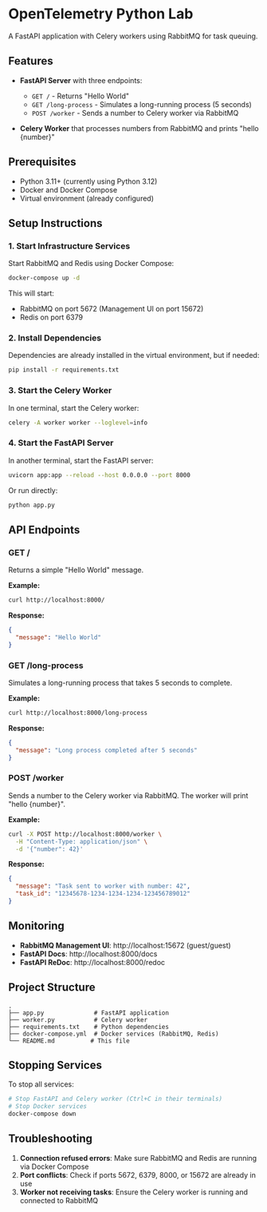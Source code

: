 # OpenTelemetry Python Lab

A FastAPI application with Celery workers using RabbitMQ for task queuing.

## Features

- **FastAPI Server** with three endpoints:

  - `GET /` - Returns "Hello World"
  - `GET /long-process` - Simulates a long-running process (5 seconds)
  - `POST /worker` - Sends a number to Celery worker via RabbitMQ

- **Celery Worker** that processes numbers from RabbitMQ and prints "hello {number}"

## Prerequisites

- Python 3.11+ (currently using Python 3.12)
- Docker and Docker Compose
- Virtual environment (already configured)

## Setup Instructions

### 1. Start Infrastructure Services

Start RabbitMQ and Redis using Docker Compose:

```bash
docker-compose up -d
```

This will start:

- RabbitMQ on port 5672 (Management UI on port 15672)
- Redis on port 6379

### 2. Install Dependencies

Dependencies are already installed in the virtual environment, but if needed:

```bash
pip install -r requirements.txt
```

### 3. Start the Celery Worker

In one terminal, start the Celery worker:

```bash
celery -A worker worker --loglevel=info
```

### 4. Start the FastAPI Server

In another terminal, start the FastAPI server:

```bash
uvicorn app:app --reload --host 0.0.0.0 --port 8000
```

Or run directly:

```bash
python app.py
```

## API Endpoints

### GET /

Returns a simple "Hello World" message.

**Example:**

```bash
curl http://localhost:8000/
```

**Response:**

```json
{
  "message": "Hello World"
}
```

### GET /long-process

Simulates a long-running process that takes 5 seconds to complete.

**Example:**

```bash
curl http://localhost:8000/long-process
```

**Response:**

```json
{
  "message": "Long process completed after 5 seconds"
}
```

### POST /worker

Sends a number to the Celery worker via RabbitMQ. The worker will print "hello {number}".

**Example:**

```bash
curl -X POST http://localhost:8000/worker \
  -H "Content-Type: application/json" \
  -d '{"number": 42}'
```

**Response:**

```json
{
  "message": "Task sent to worker with number: 42",
  "task_id": "12345678-1234-1234-1234-123456789012"
}
```

## Monitoring

- **RabbitMQ Management UI**: http://localhost:15672 (guest/guest)
- **FastAPI Docs**: http://localhost:8000/docs
- **FastAPI ReDoc**: http://localhost:8000/redoc

## Project Structure

```
.
├── app.py              # FastAPI application
├── worker.py           # Celery worker
├── requirements.txt    # Python dependencies
├── docker-compose.yml  # Docker services (RabbitMQ, Redis)
└── README.md          # This file
```

## Stopping Services

To stop all services:

```bash
# Stop FastAPI and Celery worker (Ctrl+C in their terminals)
# Stop Docker services
docker-compose down
```

## Troubleshooting

1. **Connection refused errors**: Make sure RabbitMQ and Redis are running via Docker Compose
2. **Port conflicts**: Check if ports 5672, 6379, 8000, or 15672 are already in use
3. **Worker not receiving tasks**: Ensure the Celery worker is running and connected to RabbitMQ
